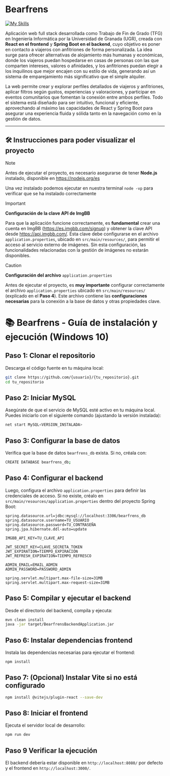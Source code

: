 # Bearfrens

[![My Skills](https://skillicons.dev/icons?i=react,js,html,css,java,spring,mysql)](https://skillicons.dev)

Aplicación web full stack desarrollada como Trabajo de Fin de Grado (TFG) en Ingeniería Informática por la Universidad de Granada (UGR), creada con **React en el frontend** y **Spring Boot en el backend**, cuyo objetivo es poner en contacto a viajeros con anfitriones de forma personalizada. La idea surge para ofrecer alternativas de alojamiento más humanas y económicas, donde los viajeros puedan hospedarse en casas de personas con las que comparten intereses, valores o afinidades, y los anfitriones puedan elegir a los inquilinos que mejor encajen con su estilo de vida, generando así un sistema de emparejamiento más significativo que el simple alquiler. 

La web permite crear y explorar perfiles detallados de viajeros y anfitriones, aplicar filtros según gustos, experiencias y valoraciones, y participar en eventos comunitarios que fomentan la conexión entre ambos perfiles. Todo el sistema está diseñado para ser intuitivo, funcional y eficiente, aprovechando al máximo las capacidades de React y Spring Boot para asegurar una experiencia fluida y sólida tanto en la navegación como en la gestión de datos.

--- 

## 🛠️ Instrucciones para poder visualizar el proyecto

> [!NOTE]
> 
> Antes de ejecutar el proyecto, es necesario asegurarse de tener **Node.js** instalado, disponible en https://nodejs.org/es
>
> Una vez instalado podemos ejecutar en nuestra terminal `node -vp` para verificar que se ha instalado correctamente

> [!IMPORTANT]
>
> **Configuración de la clave API de ImgBB**
>
> Para que la aplicación funcione correctamente, es **fundamental** crear una cuenta en ImgBB (https://es.imgbb.com/signup) y obtener la clave API desde https://api.imgbb.com/. Esta clave debe configurarse en el archivo ``application.properties``, ubicado en ``src/main/resources/``, para permitir el acceso al servicio externo de imágenes. Sin esta configuración, las funcionalidades relacionadas con la gestión de imágenes no estarán disponibles.


> [!CAUTION]
>
> **Configuración del archivo** `application.properties`
>
> Antes de ejecutar el proyecto, es **muy importante** configurar correctamente el archivo `application.properties` ubicado en `src/main/resources/` (explicado en el **Paso 4**). Este archivo contiene las **configuraciones necesarias** para la conexión a la base de datos y otras propiedades clave.


# 📚 Bearfrens - Guía de instalación y ejecución (Windows 10)

## Paso 1: Clonar el repositorio
Descarga el código fuente en tu máquina local:
```bash
git clone https://github.com/{usuario}/{tu_repositorio}.git
cd tu_repositorio
```

## Paso 2: Iniciar MySQL
Asegúrate de que el servicio de MySQL esté activo en tu máquina local. Puedes iniciarlo con el siguiente comando (ajustando la versión instalada):
```bash
net start MySQL<VERSION_INSTALADA>
```

## Paso 3: Configurar la base de datos
Verifica que la base de datos `bearfrens_db` exista. Si no, créala con:
```bash
CREATE DATABASE bearfrens_db;
```

## Paso 4: Configurar el backend

Luego, configura el archivo `application.properties` para definir las credenciales de acceso. Si no existe, créalo en `src/main/resources/application.properties` dentro del proyecto Spring Boot:

```properties
spring.datasource.url=jdbc:mysql://localhost:3306/bearfrens_db
spring.datasource.username=TU_USUARIO
spring.datasource.password=TU_CONTRASEÑA
spring.jpa.hibernate.ddl-auto=update

IMGBB_API_KEY=TU_CLAVE_API

JWT_SECRET_KEY=CLAVE_SECRETA_TOKEN
JWT_EXPIRATION=TIEMPO_EXPIRACIÓN
JWT_REFRESH_EXPIRATION=TIEMPO_REFRESCO

ADMIN_EMAIL=EMAIL_ADMIN
ADMIN_PASSWORD=PASSWORD_ADMIN

spring.servlet.multipart.max-file-size=31MB
spring.servlet.multipart.max-request-size=31MB
```


## Paso 5: Compilar y ejecutar el backend
Desde el directorio del backend, compila y ejecuta:
```bash
mvn clean install
java -jar target/BearfrensBackendApplication.jar
```

## Paso 6: Instalar dependencias frontend
Instala las dependencias necesarias para ejecutar el frontend:
```bash
npm install
```

## Paso 7: (Opcional) Instalar Vite si no está configurado
```bash
npm install @vitejs/plugin-react --save-dev
```

## Paso 8: Iniciar el frontend
Ejecuta el servidor local de desarrollo:
```bash
npm run dev
```

## Paso 9 Verificar la ejecución
El backend debería estar disponible en `http://localhost:8080/` por defecto y el frontend en `http://localhost:3000/`.

